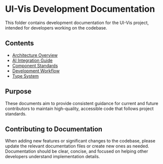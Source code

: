 # UI-Vis Development Documentation

This folder contains development documentation for the UI-Vis project, intended for developers working on the codebase.

## Contents

- [Architecture Overview](./architecture.md)
- [AI Integration Guide](./ai-integration-guide.md)
- [Component Standards](./component-standards.md)
- [Development Workflow](./development-workflow.md)
- [Type System](./type-system.md)

## Purpose

These documents aim to provide consistent guidance for current and future contributors to maintain high-quality, accessible code that follows project standards.

## Contributing to Documentation

When adding new features or significant changes to the codebase, please update the relevant documentation files or create new ones as needed. Documentation should be clear, concise, and focused on helping other developers understand implementation details.
